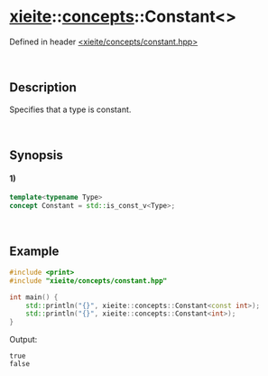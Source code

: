 # [xieite](../../xieite.md)\:\:[concepts](../../concepts.md)\:\:Constant\<\>
Defined in header [<xieite/concepts/constant.hpp>](../../../include/xieite/concepts/constant.hpp)

&nbsp;

## Description
Specifies that a type is constant.

&nbsp;

## Synopsis
#### 1)
```cpp
template<typename Type>
concept Constant = std::is_const_v<Type>;
```

&nbsp;

## Example
```cpp
#include <print>
#include "xieite/concepts/constant.hpp"

int main() {
    std::println("{}", xieite::concepts::Constant<const int>);
    std::println("{}", xieite::concepts::Constant<int>);
}
```
Output:
```
true
false
```
